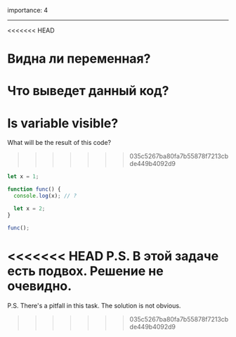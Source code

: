 importance: 4

---

<<<<<<< HEAD
# Видна ли переменная?

Что выведет данный код?
=======
# Is variable visible?

What will be the result of this code?
>>>>>>> 035c5267ba80fa7b55878f7213cbde449b4092d9

```js
let x = 1;

function func() {
  console.log(x); // ?

  let x = 2;
}

func();
```

<<<<<<< HEAD
P.S. В этой задаче есть подвох. Решение не очевидно.
=======
P.S. There's a pitfall in this task. The solution is not obvious.
>>>>>>> 035c5267ba80fa7b55878f7213cbde449b4092d9
